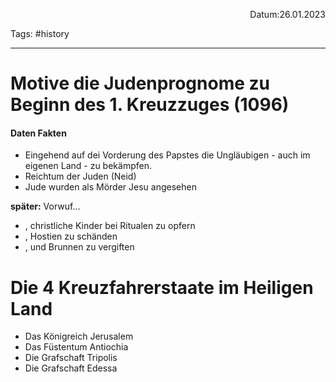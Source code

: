 <p align="right">Datum:26.01.2023</p>

Tags: #history 

---
# Motive die Judenprognome zu Beginn des 1. Kreuzzuges (1096)

#### Daten Fakten
- Eingehend auf dei Vorderung des Papstes die Ungläubigen - auch im eigenen Land - zu bekämpfen.
- Reichtum der Juden (Neid)
- Jude wurden als Mörder Jesu angesehen

**später:**
Vorwuf… 
- , christliche Kinder bei Ritualen zu opfern
- , Hostien zu schänden
- , und Brunnen zu vergiften

# Die 4 Kreuzfahrerstaate im Heiligen Land
- Das Königreich Jerusalem
- Das Füstentum Antiochia
- Die Grafschaft Tripolis
- Die Grafschaft Edessa